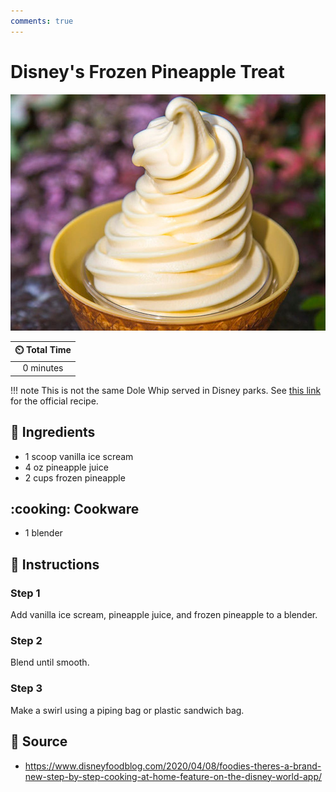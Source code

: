 ```yaml
---
comments: true
---
```

# Disney's Frozen Pineapple Treat

![Disney's Frozen Pineapple Treat](../assets/images/disney's-frozen-pineapple-treat.jpg)

| :timer_clock: Total Time |
|:-----------------------: |
| 0 minutes |

!!! note
      This is not the same Dole Whip served in Disney parks. See [this link][1] for the official recipe.

## :salt: Ingredients

- 1 scoop vanilla ice scream
- 4 oz pineapple juice
- 2 cups frozen pineapple

## :cooking: Cookware

- 1 blender

## :pencil: Instructions

### Step 1

Add vanilla ice scream, pineapple juice, and frozen pineapple to a blender.

### Step 2

Blend until smooth.

### Step 3

Make a swirl using a piping bag or plastic sandwich bag.

## :link: Source

<!-- markdownlint-disable-next-line MD013 -->
- <https://www.disneyfoodblog.com/2020/04/08/foodies-theres-a-brand-new-step-by-step-cooking-at-home-feature-on-the-disney-world-app/>

[1]: https://www.disneyfoodblog.com/2020/04/27/disney-recipe-authentic-disney-dole-whip-at-home-two-ways-with-these-simple-steps
